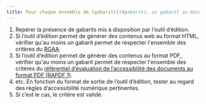 ```yaml
---
title: Pour chaque ensemble de [gabarits](#gabarit), un gabarit au moins permet de répondre aux [règles d’accessibilité numérique](#regles-d-accessibilite-numerique). Cette règle est-elle respectée ?
---
```


1. Repérer la présence de gabarits mis à disposition par l’outil d’édition.
2. Si l’outil d’édition permet de générer des contenus web au format HTML, vérifier qu'au moins un gabarit permet de respecter l'ensemble des critères du [RGAA](../rgaa4.1.2/index.html).
3. Si l’outil d’édition permet de générer des contenus au format PDF, vérifier qu'au moins un gabarit permet de respecter l'ensemble des critères du [référentiel d’évaluation de l’accessibilité des documents au format PDF (RAPDF 1)](../rapdf1/index.html).
5. etc. En fonction du format de sortie de l’outil d’édition, tester au regard des règles d’accessibilité numérique pertinentes.
6. Si c’est le cas, le critère est validé.